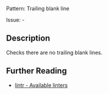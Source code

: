 Pattern: Trailing blank line

Issue: -

## Description

Checks there are no trailing blank lines.

## Further Reading

* [lintr - Available linters](https://github.com/jimhester/lintr#available-linters)